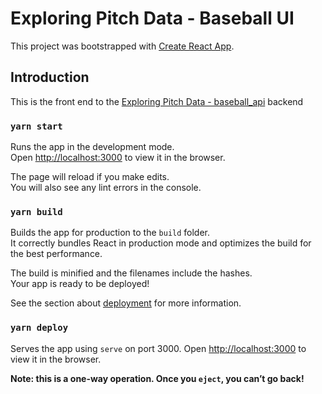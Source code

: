 # Exploring Pitch Data - Baseball UI

This project was bootstrapped with [Create React App](https://github.com/facebook/create-react-app).

## Introduction

This is the front end to the [Exploring Pitch Data - baseball_api][1] backend

### `yarn start`

Runs the app in the development mode.\
Open [http://localhost:3000](http://localhost:3000) to view it in the browser.

The page will reload if you make edits.\
You will also see any lint errors in the console.

### `yarn build`

Builds the app for production to the `build` folder.\
It correctly bundles React in production mode and optimizes the build for the best performance.

The build is minified and the filenames include the hashes.\
Your app is ready to be deployed!

See the section about [deployment](https://facebook.github.io/create-react-app/docs/deployment) for more information.

### `yarn deploy`

Serves the app using `serve` on port 3000.
Open [http://localhost:3000](http://localhost:3000) to view it in the browser.

**Note: this is a one-way operation. Once you `eject`, you can’t go back!**

[1]: https://github.com/jeet-singh3/baseball_api
